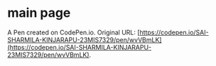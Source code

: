 # main page

A Pen created on CodePen.io. Original URL: [https://codepen.io/SAI-SHARMILA-KINJARAPU-23MIS7329/pen/wvVBmLK](https://codepen.io/SAI-SHARMILA-KINJARAPU-23MIS7329/pen/wvVBmLK).

